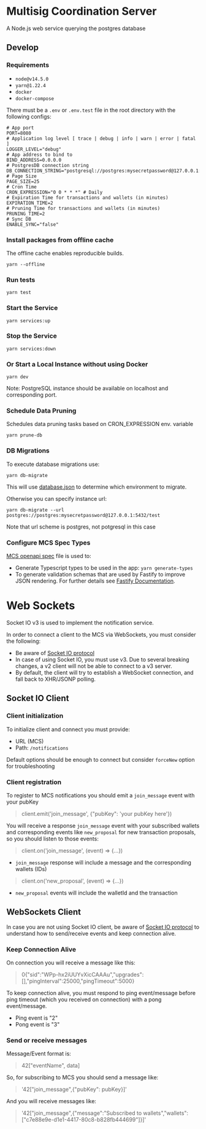 # Multisig Coordination Server

A Node.js web service querying the postgres database

## Develop

### Requirements

- `node@v14.5.0`
- `yarn@1.22.4`
- `docker`
- `docker-compose`

There must be a `.env` or `.env.test` file in the root directory with the following configs:

```
# App port
PORT=8080
# Application log level [ trace | debug | info | warn | error | fatal ]
LOGGER_LEVEL="debug"
# App address to bind to
BIND_ADDRESS=0.0.0.0
# PostgresDB connection string
DB_CONNECTION_STRING="postgresql://postgres:mysecretpassword@127.0.0.1:5432/postgres"
# Page Size
PAGE_SIZE=25
# Cron Time
CRON_EXPRESSION="0 0 * * *" # Daily
# Expiration Time for transactions and wallets (in minutes)
EXPIRATION_TIME=2
# Pruning Time for transactions and wallets (in minutes)
PRUNING_TIME=2
# Sync DB
ENABLE_SYNC="false"
```

### Install packages from offline cache

The offline cache enables reproducible builds.

```
yarn --offline
```

### Run tests

```
yarn test
```

### Start the Service

```
yarn services:up
```

### Stop the Service

```
yarn services:down
```

### Or Start a Local Instance without using Docker

```
yarn dev
```

Note: PostgreSQL instance should be available on localhost and corresponding port.

### Schedule Data Pruning

Schedules data pruning tasks based on CRON_EXPRESSION env. variable

```
yarn prune-db
```

### DB Migrations

To execute database migrations use:

```
yarn db-migrate
```

This will use [database.json](.config/database.json) to determine which environment to migrate.

Otherwise you can specify instance url:

```
yarn db-migrate --url postgres://postgres:mysecretpassword@127.0.0.1:5432/test
```

Note that url scheme is postgres, not potgresql in this case

### Configure MCS Spec Types

[MCS openapi spec](./src/server/openApi.json) file is used to:

- Generate Typescript types to be used in the app: `yarn generate-types`
- To generate validation schemas that are used by Fastify to improve JSON rendering. For further details see [Fastify Documentation](https://www.fastify.io/docs/v2.10.x/Validation-and-Serialization/#serialization).

# Web Sockets

Socket IO v3 is used to implement the notification service.

In order to connect a client to the MCS via WebSockets, you must consider the following:

- Be aware of [Socket IO protocol](https://github.com/socketio/socket.io-protocol)
- In case of using Socket IO, you must use v3. Due to several breaking changes, a v2 client will not be able to connect to a v3 server.
- By default, the client will try to establish a WebSocket connection, and fall back to XHR/JSONP polling.

## Socket IO Client

### Client initialization

To initialize client and connect you must provide:

- URL (MCS)
- Path: `/notifications`

Default options should be enough to connect but consider `forceNew` option for troubleshooting

### Client registration

To register to MCS notifications you should emit a `join_message` event with your pubKey

> client.emit('join_message', {"pubKey": 'your pubKey here'})

You will receive a response `join_message` event with your subscribed wallets and corresponding events like `new_proposal` for new transaction proposals, so you should listen to those events:

> client.on('join_message', (event) => {...})

- `join_message` response will include a message and the corresponding wallets (IDs)

> client.on('new_proposal', (event) => {...})

- `new_proposal` events will include the walletId and the transaction

## WebSockets Client

In case you are not using Socket IO client, be aware of [Socket IO protocol](https://github.com/socketio/socket.io-protocol) to understand how to send/receive events and keep connection alive.

### Keep Connection Alive

On connection you will receive a message like this:

> 0{"sid":"WPp-hx2iUUYvXicCAAAu","upgrades":[],"pingInterval":25000,"pingTimeout":5000}

To keep connection alive, you must respond to ping event/message before ping timeout (which you received on connection) with a pong event/message.

- Ping event is "2"
- Pong event is "3"

### Send or receive messages

Message/Event format is:

> 42["eventName", data]

So, for subscribing to MCS you should send a message like:

> '42["join_message",{"pubKey": pubKey}]'

And you will receive messages like:

> '42["join_message",{"message":"Subscribed to wallets","wallets":["c7e88e9e-d1e1-4417-80c8-b828fb444699"]}]'
